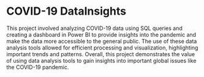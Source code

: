 # COVID-19 DataInsights
This project involved analyzing COVID-19 data using SQL queries and creating a dashboard in Power BI to provide insights into the pandemic and make the data more accessible to the general public. The use of these data analysis tools allowed for efficient processing and visualization, highlighting important trends and patterns. Overall, this project demonstrates the value of using data analysis tools to gain insights into important global issues like the COVID-19 pandemic.
